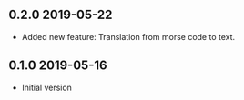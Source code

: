 ## 0.2.0 2019-05-22

- Added new feature: Translation from morse code to text.

## 0.1.0 2019-05-16

- Initial version